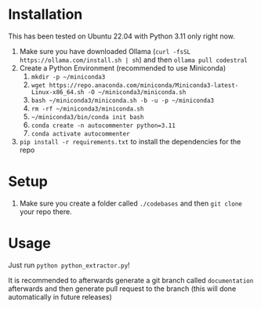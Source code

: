 # Installation
This has been tested on Ubuntu 22.04 with Python 3.11 only right now.

1. Make sure you have downloaded Ollama (`curl -fsSL https://ollama.com/install.sh | sh`) and then `ollama pull codestral`
2. Create a Python Environment (recommended to use Miniconda)
   1. `mkdir -p ~/miniconda3`
   2. `wget https://repo.anaconda.com/miniconda/Miniconda3-latest-Linux-x86_64.sh -O ~/miniconda3/miniconda.sh`
   3. `bash ~/miniconda3/miniconda.sh -b -u -p ~/miniconda3`
   4. `rm -rf ~/miniconda3/miniconda.sh`
   5. `~/miniconda3/bin/conda init bash`
   6. `conda create -n autocommenter python=3.11`
   7. `conda activate autocommenter`
 7. `pip install -r requirements.txt` to install the dependencies for the repo

# Setup

1. Make sure you create a folder called `./codebases` and then `git clone` your repo there.

# Usage

Just run `python python_extractor.py`!

It is recommended to afterwards generate a git branch called `documentation` afterwards and then generate pull request to the branch (this will done automatically in future releases)
